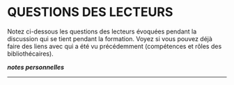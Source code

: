 # QUESTIONS DES LECTEURS

Notez ci-dessous les questions des lecteurs évoquées pendant la discussion qui se tient pendant la formation. Voyez si vous pouvez déjà faire des liens avec qui a été vu précédemment (compétences et rôles des bibliothécaires).

***notes personnelles***

---
